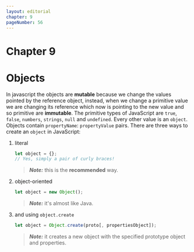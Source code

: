 ```yaml
---
layout: editorial
chapter: 9
pageNumber: 56
---
```


# Chapter 9
# Objects

In javascript the objects are **mutable** because we change the values pointed by the reference object, instead, when we change a primitive value we are changing its reference which now is pointing to the new value and so primitive are **immutable**. The primitive types of JavaScript are `true`, `false`, `numbers`, `strings`, `null` and `undefined`. Every other value is an `object`. Objects contain `propertyName`: `propertyValue` pairs. There are three ways to create an `object` in JavaScript:

1.  literal

    ```javascript
    let object = {};
    // Yes, simply a pair of curly braces!
    ```

    > _**Note:**_ this is the **recommended** way.
2.  object-oriented

    ```javascript
    let object = new Object();
    ```

    > _**Note:**_ it's almost like Java.
3.  and using `object.create`

    ```javascript
    let object = Object.create(proto[, propertiesObject]);
    ```

    > _**Note:**_ it creates a new object with the specified prototype object and properties.
